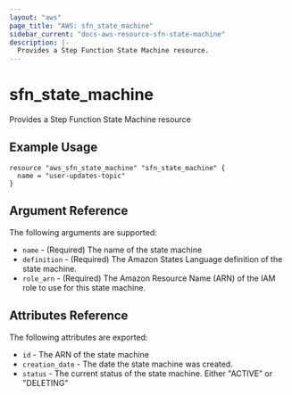 ```yaml
---
layout: "aws"
page_title: "AWS: sfn_state_machine"
sidebar_current: "docs-aws-resource-sfn-state-machine"
description: |-
  Provides a Step Function State Machine resource.
---
```


# sfn\_state\_machine

Provides a Step Function State Machine resource

## Example Usage

```
resource "aws_sfn_state_machine" "sfn_state_machine" {
  name = "user-updates-topic"
}
```

## Argument Reference

The following arguments are supported:

* `name` - (Required) The name of the state machine
* `definition` - (Required) The Amazon States Language definition of the state machine.
* `role_arn` - (Required) The Amazon Resource Name (ARN) of the IAM role to use for this state machine.

## Attributes Reference

The following attributes are exported:

* `id` - The ARN of the state machine
* `creation_date` - The date the state machine was created.
* `status` - The current status of the state machine. Either "ACTIVE" or "DELETING"

